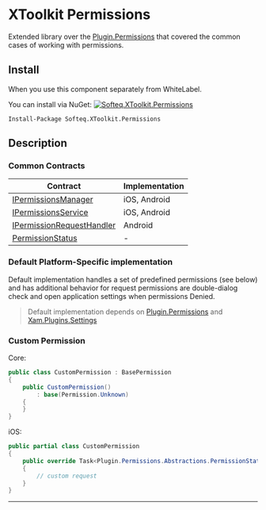# XToolkit Permissions

Extended library over the [Plugin.Permissions](https://github.com/jamesmontemagno/PermissionsPlugin) that covered the common cases of working with permissions.

## Install

When you use this component separately from WhiteLabel.

You can install via NuGet: [![Softeq.XToolkit.Permissions](https://buildstats.info/nuget/Softeq.XToolkit.Permissions?includePreReleases=true)](https://www.nuget.org/packages/Softeq.XToolkit.Permissions)

```text
Install-Package Softeq.XToolkit.Permissions
```

## Description

### Common Contracts

Contract | Implementation
---------|----------------
[IPermissionsManager](xref:Softeq.XToolkit.Permissions.IPermissionsManager) | iOS, Android
[IPermissionsService](xref:Softeq.XToolkit.Permissions.IPermissionsService) | iOS, Android
[IPermissionRequestHandler](xref:Softeq.XToolkit.Common.Droid.Permissions.IPermissionRequestHandler) | Android
[PermissionStatus](xref:Softeq.XToolkit.Permissions.PermissionStatus) | -

### Default Platform-Specific implementation

Default implementation handles a set of predefined permissions (see below) and has additional behavior for request permissions are double-dialog check and open application settings when permissions Denied.

> Default implementation depends on [Plugin.Permissions](https://www.nuget.org/packages/Plugin.Permissions) and [Xam.Plugins.Settings](https://www.nuget.org/packages/Xam.Plugins.Settings)

### Custom Permission

Core:

```cs
public class CustomPermission : BasePermission
{
    public CustomPermission()
        : base(Permission.Unknown)
    {
    }
}
```

iOS:

```cs
public partial class CustomPermission
{
    public override Task<Plugin.Permissions.Abstractions.PermissionStatus> RequestPermissionAsync()
    {
        // custom request
    }
}
```


---
